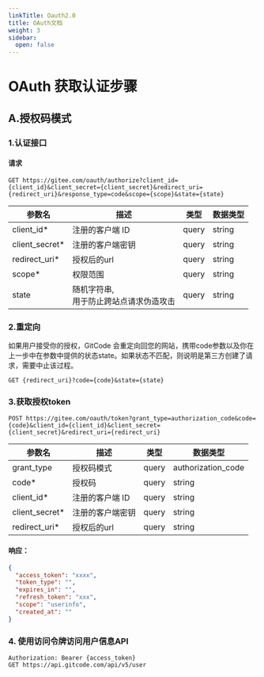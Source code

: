 ```yaml
---
linkTitle: Oauth2.0
title: OAuth文档
weight: 3
sidebar:
  open: false
---
```


# OAuth 获取认证步骤

## A.授权码模式

### 1.认证接口

#### 请求

`GET https://gitee.com/oauth/authorize?client_id={client_id}&client_secret={client_secret}&redirect_uri={redirect_uri}&response_type=code&scope={scope}&state={state}`

| 参数名           | 描述                       | 类型    | 数据类型   |
|---------------|--------------------------|-------|--------|
| client_id*    | 注册的客户端 ID                | query | string | 
| client_secret* | 注册的客户端密钥  | query | string             |
| redirect_uri* | 授权后的url                  | query | string |
| scope*        | 权限范围                     | query | string |
| state         | 随机字符串,<br/>用于防止跨站点请求伪造攻击 | query | string |

### 2.重定向

如果用户接受你的授权，GitCode 会重定向回您的网站，携带code参数以及你在上一步中在参数中提供的状态state。如果状态不匹配，则说明是第三方创建了请求，需要中止该过程。

`GET {redirect_uri}?code={code}&state={state}`

### 3.获取授权token

`POST https://gitee.com/oauth/token?grant_type=authorization_code&code={code}&client_id={client_id}&client_secret={client_secret}&redirect_uri={redirect_uri}`

| 参数名            | 描述        | 类型    | 数据类型               |
|----------------|-----------|-------|--------------------|
| grant_type     | 授权码模式     | query | authorization_code | 
| code*          | 授权码       | query | string             | 
| client_id*     | 注册的客户端 ID | query | string             | 
| client_secret* | 注册的客户端密钥  | query | string             |
| redirect_uri*  | 授权后的url   | query | string             |

#### 响应：
```json
{
  "access_token": "xxxx",
  "token_type": "",
  "expires_in": "",
  "refresh_token": "xxx",
  "scope": "userinfo",
  "created_at": ""
}
```

### 4. 使用访问令牌访问用户信息API
```text
Authorization: Bearer {access_token}
GET https://api.gitcode.com/api/v5/user
```
